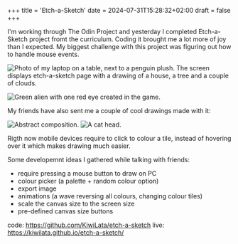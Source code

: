 +++
title = 'Etch-a-Sketch'
date = 2024-07-31T15:28:32+02:00
draft = false
+++

I'm working through The Odin Project and yesterday I completed Etch-a-Sketch project fromt the curriculum. Coding it brought me a lot more of joy than I expected. My biggest challenge with this project was figuring out how to handle mouse events.

![Photo of my laptop on a table, next to a penguin plush. The screen displays etch-a-sketch page with a drawing of a house, a tree and a couple of clouds.](../images/etch-a-sketch-photo.jpg "Etch-a-Sketch on my laptop.")

![Green alien with one red eye created in the game.](../images/etch-a-sketch-alien.jpg "An alien I drew on my phone.")

My friends have also sent me a couple of cool drawings made with it:

![Abstract composition.](../images/etch-a-sketch-abstract.jpg "Abstract art.")
![A cat head.](../images/etch-a-sketch-cat.jpg "A kitty.")

Rigth now mobile devices require to click to colour a tile, instead of hovering over it which makes drawing much easier. 

Some developemnt ideas I gathered while talking with friends:
* require pressing a mouse button to draw on PC
* colour picker (a palette + random colour option)
* export image
* animations (a wave reversing all colours, changing colour tiles)
* scale the canvas size to the screen size
* pre-defined canvas size buttons

code: https://github.com/KiwiLata/etch-a-sketch
live: https://kiwilata.github.io/etch-a-sketch/





